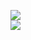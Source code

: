 [![](https://img.shields.io/badge/Made%20With-Github%20Spray-lightgrey.svg?style=for-the-badge&logo=github)](https://github.com/Annihil/github-spray#891)  
[![](https://i.imgur.com/2DrTn0Z.gif)](https://github.com/Annihil/github-spray)